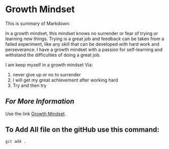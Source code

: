 # Growth Mindset 

This is summary of Markdown:
 
In a growth mindset, this mindset knows no surrender or fear of trying or learning new things. Trying is a great job and feedback can be taken from a failed experiment, like any skill that can be developed with hard work and perseverance. I have a growth mindset with a passion for self-learning and withstand the difficulties of doing a great job.

I am keep myself in a growth mindset Via:

1. never give up or no to surrender
2. I will get my great achievement after working hard
3. Try and then try

## *For More Information* 

Use the link [Growth Mindset](https://mindsetscholarsnetwork.org/learning-mindsets/growth-mindset/).

## To Add All file on the gitHub use this command:

```bash
git add .
```
